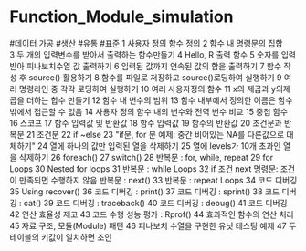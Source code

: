 # Function_Module_simulation
#데이터 가공 #생산 #유통 #표준
1	사용자 정의 함수 정의
2	함수 내 명령문의 집합  
3	두 개의 입력변수를 받아서 출력하는 함수만들기
4	Hello, R 출력 함수 
5	숫자를 입력받아 피나보치수열  값 출력하기
6	입력된 값까지 연속된 값의 합을 출력하기
7	함수 작성 후 source() 활용하기
8	함수를 파일로 저장하고 source()로딩하여 실행하기
9	여러 명령라인 중 각각 로딩하여 실행하기
10	여러 사용자정의 함수
11	x의 제곱과 y의제곱을 더하는  합수 만들기
12	함수 내 변수의 범위
13	함수 내부에서 정의한 이름은 함수 밖에서 접근할 수 없음
14	사용자 정의 함수 내의 변수와 전역 변수 비교
15	중첩 함수
16	스코프
17	함수 입력값 및 반환값
18	함수 입력값
19	함수의 반환값
20	조건문과 반복문
21	조건문
22	if ~else 
23	"if문, for 문 예제:  중간 비어있는 NA를
 다른값으로 대체하기"
24	열에 하나의 값만 입력된 열을 삭제하기
25	열에 levels가 10개 초과인 열을 삭제하기
26	foreach()
27	switch()
28	반복문 : for, while, repeat
29	for Loops
30	Nested for loops
31	반복문 :  while Loops
32	if 조건 next 명령문: 조건이 만족되면 수행하지 않음 반복문 :  next()
33	반복문 : repeat Loops
34	코드 디버깅
35	Using recover()
36	코드 디버깅 : print()
37	코드 디버깅 : sprint()
38	코드 디버깅 : cat()
39	코드 디버깅 : traceback()
40	코드 디버깅 : debug()
41	코드 디버깅 
42	연산 효율성 제고
43	코드 수행 성능 평가 : Rprof()
44	효과적인 함수의 연산 처리
45	자료 구조, 모듈(Module) 패턴
46	피나보치 수열을 구현한 유닛 테스팅 예제
47	두테이블의 키값이 일치하면 조인

